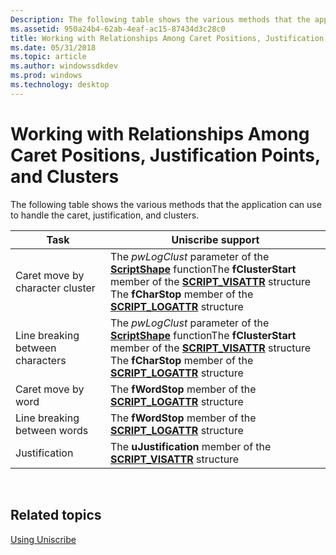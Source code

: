 ```yaml
---
Description: The following table shows the various methods that the application can use to handle the caret, justification, and clusters.
ms.assetid: 950a24b4-62ab-4eaf-ac15-87434d3c28c0
title: Working with Relationships Among Caret Positions, Justification Points, and Clusters
ms.date: 05/31/2018
ms.topic: article
ms.author: windowssdkdev
ms.prod: windows
ms.technology: desktop
---
```


# Working with Relationships Among Caret Positions, Justification Points, and Clusters

The following table shows the various methods that the application can use to handle the caret, justification, and clusters.



| Task                             | Uniscribe support                                                                                                                                                                                                                                                              |
|----------------------------------|--------------------------------------------------------------------------------------------------------------------------------------------------------------------------------------------------------------------------------------------------------------------------------|
| Caret move by character cluster  | The *pwLogClust* parameter of the [**ScriptShape**](/windows/win32/Usp10/nf-usp10-scriptshape?branch=master) functionThe **fClusterStart** member of the [**SCRIPT\_VISATTR**](/windows/win32/Usp10/ns-usp10-tag_script_visattr?branch=master) structure<br/> The **fCharStop** member of the [**SCRIPT\_LOGATTR**](/windows/win32/Usp10/ns-usp10-tag_script_logattr?branch=master) structure<br/> |
| Line breaking between characters | The *pwLogClust* parameter of the [**ScriptShape**](/windows/win32/Usp10/nf-usp10-scriptshape?branch=master) functionThe **fClusterStart** member of the [**SCRIPT\_VISATTR**](/windows/win32/Usp10/ns-usp10-tag_script_visattr?branch=master) structure<br/> The **fCharStop** member of the [**SCRIPT\_LOGATTR**](/windows/win32/Usp10/ns-usp10-tag_script_logattr?branch=master) structure<br/> |
| Caret move by word               | The **fWordStop** member of the [**SCRIPT\_LOGATTR**](/windows/win32/Usp10/ns-usp10-tag_script_logattr?branch=master) structure                                                                                                                                                                                            |
| Line breaking between words      | The **fWordStop** member of the [**SCRIPT\_LOGATTR**](/windows/win32/Usp10/ns-usp10-tag_script_logattr?branch=master) structure                                                                                                                                                                                            |
| Justification                    | The **uJustification** member of the [**SCRIPT\_VISATTR**](/windows/win32/Usp10/ns-usp10-tag_script_visattr?branch=master) structure                                                                                                                                                                                       |



 

## Related topics

<dl> <dt>

[Using Uniscribe](using-uniscribe.md)
</dt> </dl>

 

 




